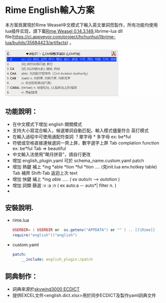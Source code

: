 # Rime English輸入方案

本方案爲實現於Rime Weasel中文模式下輸入英文單詞而製作，所有功能均使用lua插件实现，請下載[Rime Weasel 0.14.3.148](https://bintray.com/rime/weasel/testing),librime-lua dll file(https://ci.appveyor.com/project/hchunhui/librime-lua/builds/35684423/artifacts) 。

![computer](demo/computer.gif)

## 功能說明：

- 在中文模式下增加 english 開關模式
- 支持大小寫混合輸入，候選單詞自動匹配。輸入模式儘量符合 英打模式 
- 在輸入過程中可使用通配符查詞   ？單字母 * 多字母 ex: be*ful 
- 符號或空格直接連候選詞一齊上屏，數字選字上屏 Tab complation function ex: be*ful Tab => beautiful
- 中文輸入法使用"朙月拼音"，請自行更改
- 增加 english_plugin.yaml   可於 schema_name.custom.yaml  patch 
- 增加 熱鍵 補上 *ing *able *tion *ful *tion  ....  (見init.lua env.hotkey table)  Tab 補齊 Shift-Tab 返迴上次 text 
- 增加 怏鍵 補上 *ing *able .....   ( ex auto/n --> auto*tion ) 
- 增加 詞類 篩選  :v :a :n    ( ex auto:a -- auto*| filter  n. )
- 
  

## 安裝說明.
- rime.lua  
  ```lua 
  USERDIR= ( USERDIR or  os.getenv("APPDATA") or "" ) .. [[\Rime]]
  require("english")("english")
  
  ```
- custom.yaml
  ```yaml
  patch:
	  __include: english_plugin:/patch
  ```

## 詞典制作：
- 詞典來源於[skywind3000 ECDICT](https://github.com/skywind3000/ECDICT)
- 提供EXCEL文件<english.dict.xlsx>用於同步ECDICT及製作yaml詞典文件

